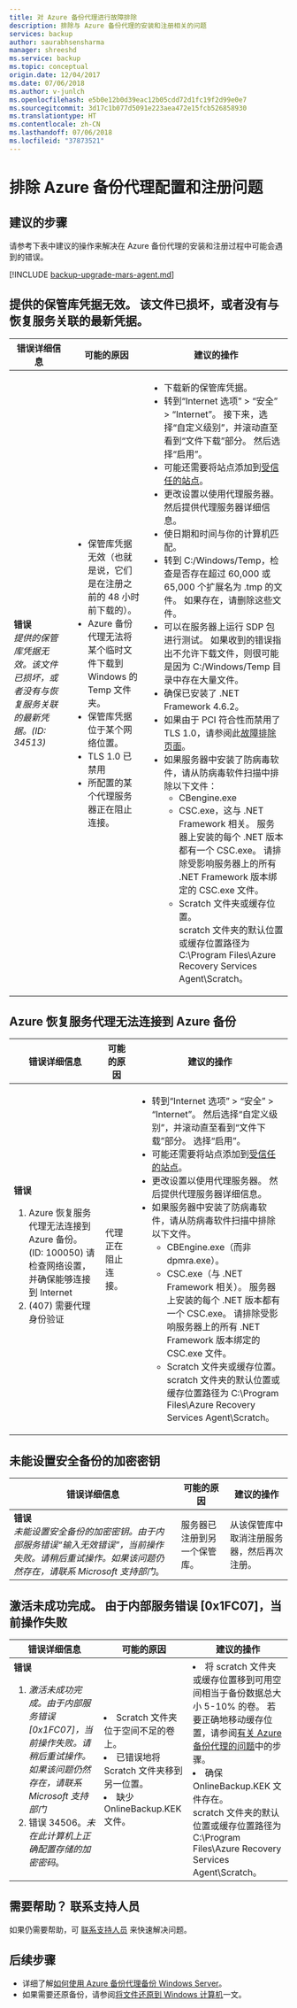 ```yaml
---
title: 对 Azure 备份代理进行故障排除
description: 排除与 Azure 备份代理的安装和注册相关的问题
services: backup
author: saurabhsensharma
manager: shreeshd
ms.service: backup
ms.topic: conceptual
origin.date: 12/04/2017
ms.date: 07/06/2018
ms.author: v-junlch
ms.openlocfilehash: e5b0e12b0d39eac12b05cdd72d1fc19f2d99e0e7
ms.sourcegitcommit: 3d17c1b077d5091e223aea472e15fcb526858930
ms.translationtype: HT
ms.contentlocale: zh-CN
ms.lasthandoff: 07/06/2018
ms.locfileid: "37873521"
---
```

# <a name="troubleshoot-azure-backup-agent-configuration-and-registration-issues"></a>排除 Azure 备份代理配置和注册问题
## <a name="recommended-steps"></a>建议的步骤
请参考下表中建议的操作来解决在 Azure 备份代理的安装和注册过程中可能会遇到的错误。

[!INCLUDE [backup-upgrade-mars-agent.md](../../includes/backup-upgrade-mars-agent.md)]

## <a name="invalid-vault-credentials-provided-the-file-is-either-corrupted-or-does-not-have-the-latest-credentials-associated-with-recovery-service"></a>提供的保管库凭据无效。 该文件已损坏，或者没有与恢复服务关联的最新凭据。
| 错误详细信息 | 可能的原因 | 建议的操作 |
| ---     | ---     | ---    |
| **错误** </br> *提供的保管库凭据无效。该文件已损坏，或者没有与恢复服务关联的最新凭据。(ID: 34513)* | <ul><li> 保管库凭据无效（也就是说，它们是在注册之前的 48 小时前下载的）。<li>Azure 备份代理无法将某个临时文件下载到 Windows 的 Temp 文件夹。 <li>保管库凭据位于某个网络位置。 <li>TLS 1.0 已禁用<li> 所配置的某个代理服务器正在阻止连接。 <br> |  <ul><li>下载新的保管库凭据。<li>转到“Internet 选项” > “安全” > “Internet”。 接下来，选择“自定义级别”，并滚动直至看到“文件下载”部分。 然后选择“启用”。<li>可能还需要将站点添加到[受信任的站点](/backup/backup-try-azure-backup-in-10-mins#network-and-connectivity-requirements)。<li>更改设置以使用代理服务器。 然后提供代理服务器详细信息。 <li> 使日期和时间与你的计算机匹配。<li>转到 C:/Windows/Temp，检查是否存在超过 60,000 或 65,000 个扩展名为 .tmp 的文件。 如果存在，请删除这些文件。<li>可以在服务器上运行 SDP 包进行测试。 如果收到的错误指出不允许下载文件，则很可能是因为 C:/Windows/Temp 目录中存在大量文件。<li>确保已安装了 .NET Framework 4.6.2。 <li>如果由于 PCI 符合性而禁用了 TLS 1.0，请参阅此[故障排除页面](https://support.microsoft.com/help/4022913)。 <li>如果服务器中安装了防病毒软件，请从防病毒软件扫描中排除以下文件： <ul><li>CBengine.exe<li>CSC.exe，这与 .NET Framework 相关。 服务器上安装的每个 .NET 版本都有一个 CSC.exe。 请排除受影响服务器上的所有 .NET Framework 版本绑定的 CSC.exe 文件。 <li>Scratch 文件夹或缓存位置。 <br>scratch 文件夹的默认位置或缓存位置路径为 C:\Program Files\Azure Recovery Services Agent\Scratch。

## <a name="the-azure-recovery-service-agent-was-unable-to-connect-to-azure-backup"></a>Azure 恢复服务代理无法连接到 Azure 备份

| 错误详细信息 | 可能的原因 | 建议的操作 |
| ---     | ---     | ---    |
| **错误** </br><ol><li>Azure 恢复服务代理无法连接到 Azure 备份。(ID: 100050) 请检查网络设置，并确保能够连接到 Internet<li>(407) 需要代理身份验证 |代理正在阻止连接。 |  <ul><li>转到“Internet 选项” > “安全” > “Internet”。 然后选择“自定义级别”，并滚动直至看到“文件下载”部分。 选择“启用”。<li>可能还需要将站点添加到[受信任的站点](/backup/backup-try-azure-backup-in-10-mins#network-and-connectivity-requirements)。<li>更改设置以使用代理服务器。 然后提供代理服务器详细信息。 <li>如果服务器中安装了防病毒软件，请从防病毒软件扫描中排除以下文件。 <ul><li>CBEngine.exe（而非 dpmra.exe）。<li>CSC.exe（与 .NET Framework 相关）。 服务器上安装的每个 .NET 版本都有一个 CSC.exe。 请排除受影响服务器上的所有 .NET Framework 版本绑定的 CSC.exe 文件。 <li>Scratch 文件夹或缓存位置。 <br>scratch 文件夹的默认位置或缓存位置路径为 C:\Program Files\Azure Recovery Services Agent\Scratch。

## <a name="failed-to-set-the-encryption-key-for-secure-backups"></a>未能设置安全备份的加密密钥

| 错误详细信息 | 可能的原因 | 建议的操作 |
| ---     | ---     | ---    |      
| **错误** </br>*未能设置安全备份的加密密钥。由于内部服务错误“输入无效错误”，当前操作失败。请稍后重试操作。如果该问题仍然存在，请联系 Microsoft 支持部门*。 |服务器已注册到另一个保管库。| 从该保管库中取消注册服务器，然后再次注册。

## <a name="the-activation-did-not-complete-successfully-the-current-operation-failed-due-to-an-internal-service-error-0x1fc07"></a>激活未成功完成。 由于内部服务错误 [0x1FC07]，当前操作失败

| 错误详细信息 | 可能的原因 | 建议的操作 |
| ---     | ---     | ---    |          
| **错误** </br><ol><li>*激活未成功完成。由于内部服务错误 [0x1FC07]，当前操作失败。请稍后重试操作。如果该问题仍然存在，请联系 Microsoft 支持部门* <li>错误 34506。*未在此计算机上正确配置存储的加密密码*。 | <li> Scratch 文件夹位于空间不足的卷上。 <li> 已错误地将 Scratch 文件夹移到另一位置。 <li> 缺少 OnlineBackup.KEK 文件。 | <li>将 scratch 文件夹或缓存位置移到可用空间相当于备份数据总大小 5-10% 的卷。 若要正确地移动缓存位置，请参阅[有关 Azure 备份代理的问题](/backup/backup-azure-file-folder-backup-faq#backup)中的步骤。<li> 确保 OnlineBackup.KEK 文件存在。 <br>scratch 文件夹的默认位置或缓存位置路径为 C:\Program Files\Azure Recovery Services Agent\Scratch。

## <a name="need-help-contact-support"></a>需要帮助？ 联系支持人员
如果仍需要帮助，可 [联系支持人员](https://portal.azure.cn/?#blade/Microsoft_Azure_Support/HelpAndSupportBlade) 来快速解决问题。

## <a name="next-steps"></a>后续步骤
- 详细了解[如何使用 Azure 备份代理备份 Windows Server](tutorial-backup-windows-server-to-azure.md)。
- 如果需要还原备份，请参阅[将文件还原到 Windows 计算机](backup-azure-restore-windows-server.md)一文。


<!-- Update_Description: update metedata properties -->